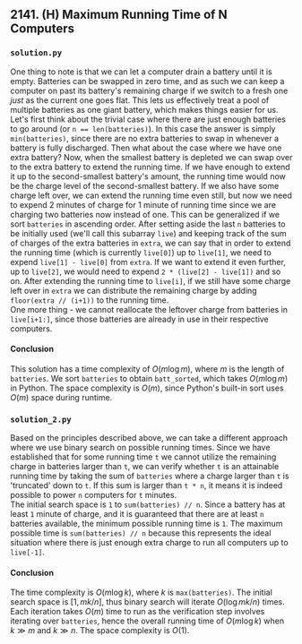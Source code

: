 ## 2141. (H) Maximum Running Time of N Computers

### `solution.py`
One thing to note is that we can let a computer drain a battery until it is empty. Batteries can be swapped in zero time, and as such we can keep a computer on past its battery's remaining charge if we switch to a fresh one *just* as the current one goes flat. This lets us effectively treat a pool of multiple batteries as one giant battery, which makes things easier for us.  
Let's first think about the trivial case where there are just enough batteries to go around (or `n == len(batteries)`). In this case the answer is simply `min(batteries)`, since there are no extra batteries to swap in whenever a battery is fully discharged. Then what about the case where we have one extra battery? Now, when the smallest battery is depleted we can swap over to the extra battery to extend the running time. If we have enough to extend it up to the second-smallest battery's amount, the running time would now be the charge level of the second-smallest battery. If we also have some charge left over, we can extend the running time even still, but now we need to expend 2 minutes of charge for 1 minute of running time since we are charging two batteries now instead of one. This can be generalized if we sort `batteries` in ascending order. After setting aside the last `n` batteries to be initially used (we'll call this subarray `live`) and keeping track of the sum of charges of the extra batteries in `extra`, we can say that in order to extend the running time (which is currently `live[0]`) up to `live[1]`, we need to expend `live[1] - live[0]` from `extra`. If we want to extend it even further, up to `live[2]`, we would need to expend `2 * (live[2] - live[1])` and so on. After extending the running time to `live[i]`, if we still have some charge left over in `extra` we can distribute the remaining charge by adding `floor(extra // (i+1))` to the running time.  
One more thing - we cannot reallocate the leftover charge from batteries in `live[i+1:]`, since those batteries are already in use in their respective computers.  

#### Conclusion
This solution has a time complexity of $O(m\log m)$, where $m$ is the length of `batteries`. We sort `batteries` to obtain `batt_sorted`, which takes $O(m\log m)$ in Python. The space complexity is $O(m)$, since Python's built-in sort uses $O(m)$ space during runtime.  


### `solution_2.py`
Based on the principles described above, we can take a different approach where we use binary search on possible running times. Since we have established that for some running time `t` we cannot utilize the remaining charge in batteries larger than `t`, we can verify whether `t` is an attainable running time by taking the sum of `batteries` where a charge larger than `t` is 'truncated' down to `t`. If this sum is larger than `t * n`, it means it is indeed possible to power `n` computers for `t` minutes.  
The initial search space is `1` to `sum(batteries) // n`. Since a battery has at least `1` minute of charge, and it is guaranteed that there are at least `n` batteries available, the minimum possible running time is `1`. The maximum possible time is `sum(batteries) // n` because this represents the ideal situation where there is just enough extra charge to run all computers up to `live[-1]`.  

#### Conclusion
The time complexity is $O(m\log k)$, where $k$ is `max(batteries)`. The initial search space is $[1, mk/n]$, thus binary search will iterate $O(\log mk/n)$ times. Each iteration takes $O(m)$ time to run as the verification step involves iterating over `batteries`, hence the overall running time of $O(m\log k)$ when $k \gg m$ and $k \gg n$. The space complexity is $O(1)$.  
  

